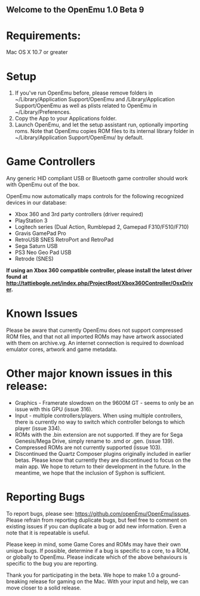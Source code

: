 ## Welcome to the OpenEmu 1.0 Beta 9

# Requirements:

Mac OS X 10.7 or greater

# Setup

1. If you've run OpenEmu before, please remove folders in ~/Library/Application Support/OpenEmu and /Library/Application Support/OpenEmu as well as plists related to OpenEmu in ~/Library/Preferences.
2. Copy the App to your Applications folder.
3. Launch OpenEmu, and let the setup assistant run, optionally importing roms. Note that OpenEmu copies ROM files to its internal library folder in ~/Library/Application Support/OpenEmu/ by default.

# Game Controllers

Any generic HID compliant USB or Bluetooth game controller should work with OpenEmu out of the box.

OpenEmu now automatically maps controls for the following recognized devices in our database:
* Xbox 360 and 3rd party controllers (driver required)
* PlayStation 3
* Logitech series (Dual Action, Rumblepad 2, Gamepad F310/F510/F710)
* Gravis GamePad Pro
* RetroUSB SNES RetroPort and RetroPad
* Sega Saturn USB
* PS3 Neo Geo Pad USB
* Retrode (SNES)

**If using an Xbox 360 compatible controller, please install the latest driver found at http://tattiebogle.net/index.php/ProjectRoot/Xbox360Controller/OsxDriver.**

# Known Issues

Please be aware that currently OpenEmu does not support compressed ROM files, and that not all imported ROMs may have artwork associated with them on archive.vg. An internet connection is required to download emulator cores, artwork and game metadata.

# Other major known issues in this release:

* Graphics - Framerate slowdown on the 9600M GT - seems to only be an issue with this GPU (issue 316).
* Input - multiple controllers/players. When using multiple controllers, there is currently no way to switch which controller belongs to which player (issue 334).
* ROMs with the .bin extension are not supported. If they are for Sega Genesis/Mega Drive, simply rename to .smd or .gen. (issue 139).
* Compressed ROMs are not currently supported (issue 103).
* Discontinued the Quartz Composer plugins originally included in earlier betas. Please know that currently they are discontinued to focus on the main app. We hope to return to their development in the future. In the meantime, we hope that the inclusion of Syphon is sufficient.

# Reporting Bugs

To report bugs, please see: https://github.com/openEmu/OpenEmu/issues. Please refrain from reporting duplicate bugs, but feel free to comment on existing issues if you can duplicate a bug or add new information. Even a note that it is repeatable is useful.

Please keep in mind, some Game Cores and ROMs may have their own unique bugs. If possible, determine if a bug is specific to a core, to a ROM, or globally to OpenEmu. Please indicate which of the above behaviours is specific to the bug you are reporting.

Thank you for participating in the beta. We hope to make 1.0 a ground-breaking release for gaming on the Mac. With your input and help, we can move closer to a solid release.
